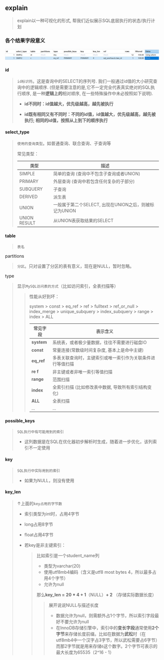 ## explain

>  explain以一种可视化的形式, 帮我们近似展示SQL底层执行的状态/执行计划

### 各个结果字段意义

![image-20240904112606794](/res/img_sql2/explain_select.png)

#### id

> `id标识符`。这是查询中的SELECT的序列号. 我们一般通过id值的大小研究查询中的逻辑顺序.   (但是需要注意的是,它不一定完全代表真实绝对的SQL执行顺序, 是一种**逻辑上的**相对顺序, 在一些特殊操作中未必按照如下说明).
>
> - **id不同时：id值越大，优先级越高，越先被执行**
>
> - **id既有相同又有不同时：不同的id值，id值越大，优先级越高，越先被执行;  相同的id值，按照从上到下的顺序执行**

#### select_type

> `使用的查询类型`。如普通查询、联合查询、子查询等
>
> 常见类型：
>
> | **类型**     | **描述**                                                |
> | ------------ | ------------------------------------------------------- |
> | SIMPLE       | 简单的查询   (查询中不包含子查询或者UNION)              |
> | PRIMARY      | 外层查询 (查询中若包含任何复杂的子部分)                 |
> | SUBQUERY     | 子查询                                                  |
> | DERIVED      | 派生表                                                  |
> | UNION        | 一般属于第二个SELECT,  出现在UNION之后，则被标记为UNION |
> | UNION RESULT | 从UNION表获取结果的SELECT                               |

#### table

> `表名`

partitions

> `分区`。只对设置了分区的表有意义，现在是NULL，暂时忽略。

type

> 显示`MySQL访问表的方式`（比如访问索引，全表扫描等）
>
> > 性能从好到坏：
> >
> > system > const > eq_ref > ref > fulltext > ref_or_null > index_merge > unique_subquery > index_subquery > range > index > ALL 
> >
> > | 常见字段   | 表示含义                                                   |
> > | ---------- | ---------------------------------------------------------- |
> > | **system** | 系统表，或者极少量数据，往往不需要进行磁盘IO               |
> > | **const**  | 常量连接(常数级时间复杂度, 基本上是命中主键)               |
> > | **eq_ref** | 多表关联查询时，主键索引或唯一索引作为关联条件进行等值扫描 |
> > | **re f**   | 非主键或者非唯一索引等值扫描                               |
> > | **range**  | 范围扫描                                                   |
> > | **index**  | 全索引扫描 (比如修改表中数据, 导致所有索引结构变化)        |
> > | **ALL**    | 全表扫描                                                   |
> > | ...        | ...                                                        |

#### possible_keys

> `SQL执行中有可能用到的索引`
>
> - 这列数据是在SQL在优化器初步解析时生成，随着进一步优化，该列索引不一定使用

#### key

> `SQL执行中实际用到的索引`
>
> - 如果为NULL，则没有使用

#### key_len

> ↑上面的`key占用的字节数`
>
> - 索引类型为int时，占用4字节
>
> - long占用8字节
>
> - float占用4字节
>
> - 若key是非主键索引：
>
>   > 比如索引是一个student_name列
>   >
>   > - 类型为varchar(20)
>   > - 使用utf8mb4编码（含义是utf8 most bytes 4，所以最多占用4个字节）
>   > - 允许为null
>   >
>   > 那么**key_len =** **20 * 4 + 1**（NULL）**+ 2** （存储实际数据长度）
>   >
>   > > 展开说说NULL与描述长度
>   > >
>   > > - 数据允许为null，则需额外占1个字节，所以索引字段最好不要允许为null
>   > > - 在InnoDB存储引擎中，索引中的**变长字段**通常使用**2个字节**来存储长度前缀。比如在数据为**武松**时（在utf8mb4中一个汉字占3字节，所以武松需要占6字节）而那2字节就是用来存储`6`这个数字。2个字节可表示的最大长度为65535（2^16 - 1）



